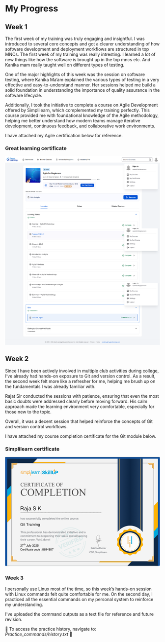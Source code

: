# My Progress

## Week 1
The first week of my training was truly engaging and insightful. I was introduced to several core concepts and got a clearer understanding of how software development and deployment workflows are structured in top MNCs. The first week of my training was really intresting. I learned a lot of new things like how the software is brought up in the top mncs etc. And Kanika mam really taught well on different types of testing. 

One of the major highlights of this week was the session on software testing, where Kanika Ma’am explained the various types of testing in a very effective and easy-to-understand manner. Her sessions helped me build a solid foundation in understanding the importance of quality assurance in the software lifecycle.

Additionally, I took the initiative to complete a course on Agile Development offered by Simplilearn, which complemented my training perfectly. This course provided me with foundational knowledge of the Agile methodology, helping me better understand how modern teams manage iterative development, continuous feedback, and collaborative work environments.

I have attached my Agile certification below for reference.

### Great learning certificate
<img alt = "Simplilearn certificate" src="https://github.com/Raja-s-k/5488004_RajaSK/blob/main/Greatlearning%20certificate/Certificate.png">


## Week 2
Since I have been actively involved in multiple club activities during college, I’ve already had hands-on exposure to Git and version control. As a result, the second week felt more like a refresher for me, helping me brush up on the fundamentals I was already familiar with.

Rajat Sir conducted the sessions with patience, ensuring that even the most basic doubts were addressed clearly before moving forward. His calm approach made the learning environment very comfortable, especially for those new to the topic.

Overall, it was a decent session that helped reinforce the concepts of Git and version control workflows.

I have attached my course completion certificate for the Git module below.

### Simplilearn certificate
<img alt = "Simplilearn certificate" src="https://github.com/Raja-s-k/5488004_RajaSK/blob/main/Simplilearn%20certificate/Certificate.png">

### Week 3

I personally use Linux most of the time, so this week’s hands-on session with Linux commands felt quite comfortable for me. On the second day, I practiced all the essential commands on my personal system to reinforce my understanding.

I've uploaded the command outputs as a text file for reference and future revision.

📁 To access the practice history, navigate to:
*Practice_commands/history.txt* 🙂

